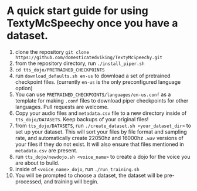 # A quick start guide for using TextyMcSpeechy once you have a dataset.

1. clone the repository `git clone https://github.com/domesticatedviking/TextyMcSpeechy.git`
2. from the repository directory, run `./install_piper.sh`
3. `cd tts_dojo/PRETRAINED_CHECKPOINTS`
4. run `download_defaults.sh en-us` to download a set of pretrained checkpoint files. (currently `en-us` is the only preconfigured language option)
5. You can use `PRETRAINED_CHECKPOINTS/languages/en-us.conf` as a template for making `.conf` files to download piper checkpoints for other languages.  Pull requests are welcome.
6. Copy your audio files and `metadata.csv` file to a new directory inside of `tts_dojo/DATASETS`.  Keep backups of your original files!  
7. from `tts_dojo/DATASETS`, run `./create_dataset.sh <your_dataset_dir>` to set up your dataset.  This will sort your files by file format and sampling rate, and automatically create 22050hz and 16000hz `.wav` versions of your files if they do not exist. It will also ensure that files mentioned in `metadata.csv` are present.
8. run `tts_dojo/newdojo.sh <voice_name>` to create a dojo for the voice you are about to build.
9. inside of `<voice_name>_dojo`, run `./run_training.sh`
10. You will be prompted to choose a dataset, the dataset will be pre-processed, and training will begin.
